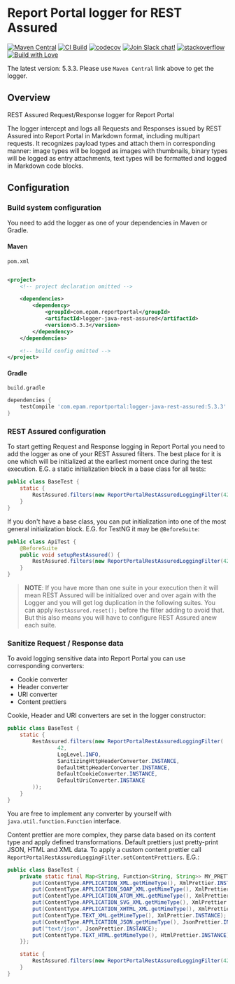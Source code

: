 # Report Portal logger for REST Assured

[![Maven Central](https://img.shields.io/maven-central/v/com.epam.reportportal/logger-java-rest-assured.svg?label=Maven%20Central)](https://central.sonatype.com/artifact/com.epam.reportportal/logger-java-rest-assured)
[![CI Build](https://github.com/reportportal/logger-java-rest-assured/actions/workflows/ci.yml/badge.svg)](https://github.com/reportportal/logger-java-rest-assured/actions/workflows/ci.yml)
[![codecov](https://codecov.io/gh/reportportal/logger-java-rest-assured/branch/develop/graph/badge.svg?token=W3MTDF607A)](https://codecov.io/gh/reportportal/logger-java-rest-assured)
[![Join Slack chat!](https://img.shields.io/badge/slack-join-brightgreen.svg)](https://slack.epmrpp.reportportal.io/)
[![stackoverflow](https://img.shields.io/badge/reportportal-stackoverflow-orange.svg?style=flat)](http://stackoverflow.com/questions/tagged/reportportal)
[![Build with Love](https://img.shields.io/badge/build%20with-❤%EF%B8%8F%E2%80%8D-lightgrey.svg)](http://reportportal.io?style=flat)

The latest version: 5.3.3. Please use `Maven Central` link above to get the logger.

## Overview

REST Assured Request/Response logger for Report Portal

The logger intercept and logs all Requests and Responses issued by REST Assured into Report Portal in Markdown format, including multipart
requests. It recognizes payload types and attach them in corresponding manner: image types will be logged as images with thumbnails, binary
types will be logged as entry attachments, text types will be formatted and logged in Markdown code blocks.

## Configuration

### Build system configuration

You need to add the logger as one of your dependencies in Maven or Gradle.

#### Maven

`pom.xml`

```xml

<project>
    <!-- project declaration omitted -->

    <dependencies>
        <dependency>
            <groupId>com.epam.reportportal</groupId>
            <artifactId>logger-java-rest-assured</artifactId>
            <version>5.3.3</version>
        </dependency>
    </dependencies>

    <!-- build config omitted -->
</project>
```

#### Gradle

`build.gradle`

```groovy
dependencies {
    testCompile 'com.epam.reportportal:logger-java-rest-assured:5.3.3'
}
```

### REST Assured configuration

To start getting Request and Response logging in Report Portal you need to add the logger as one of your REST Assured filters. The best
place for it is one which will be initialized at the earliest moment once during the test execution. E.G. a static initialization block in a
base class for all tests:

```java
public class BaseTest {
	static {
		RestAssured.filters(new ReportPortalRestAssuredLoggingFilter(42, LogLevel.INFO));
	}
}
```

If you don't have a base class, you can put initialization into one of the most general initialization block. E.G. for
TestNG it may be `@BeforeSuite`:

```java
public class ApiTest {
	@BeforeSuite
	public void setupRestAssured() {
		RestAssured.filters(new ReportPortalRestAssuredLoggingFilter(42, LogLevel.INFO));
	}
}
```

> **NOTE**: If you have more than one suite in your execution then it will mean REST Assured will be initialized over
> and over again with the Logger and you will get log duplication in the following suites. You can apply
> `RestAssured.reset();` before the filter adding to avoid that. But this also means you will have to configure
> REST Assured anew each suite.

### Sanitize Request / Response data

To avoid logging sensitive data into Report Portal you can use corresponding converters:

* Cookie converter
* Header converter
* URI converter
* Content prettiers

Cookie, Header and URI converters are set in the logger constructor:

```java
public class BaseTest {
	static {
		RestAssured.filters(new ReportPortalRestAssuredLoggingFilter(
				42,
				LogLevel.INFO,
				SanitizingHttpHeaderConverter.INSTANCE,
				DefaultHttpHeaderConverter.INSTANCE,
				DefaultCookieConverter.INSTANCE,
				DefaultUriConverter.INSTANCE
		));
	}
}
```

You are free to implement any converter by yourself with `java.util.function.Function` interface.

Content prettier are more complex, they parse data based on its content type and apply defined transformations. Default prettiers just
pretty-print JSON, HTML and XML data. To apply a custom content prettier call `ReportPortalRestAssuredLoggingFilter.setContentPrettiers`.
E.G.:

```java
public class BaseTest {
	private static final Map<String, Function<String, String>> MY_PRETTIERS = new HashMap<String, Function<String, String>>() {{
		put(ContentType.APPLICATION_XML.getMimeType(), XmlPrettier.INSTANCE);
		put(ContentType.APPLICATION_SOAP_XML.getMimeType(), XmlPrettier.INSTANCE);
		put(ContentType.APPLICATION_ATOM_XML.getMimeType(), XmlPrettier.INSTANCE);
		put(ContentType.APPLICATION_SVG_XML.getMimeType(), XmlPrettier.INSTANCE);
		put(ContentType.APPLICATION_XHTML_XML.getMimeType(), XmlPrettier.INSTANCE);
		put(ContentType.TEXT_XML.getMimeType(), XmlPrettier.INSTANCE);
		put(ContentType.APPLICATION_JSON.getMimeType(), JsonPrettier.INSTANCE);
		put("text/json", JsonPrettier.INSTANCE);
		put(ContentType.TEXT_HTML.getMimeType(), HtmlPrettier.INSTANCE);
	}};

	static {
		RestAssured.filters(new ReportPortalRestAssuredLoggingFilter(42, LogLevel.INFO).setContentPrettiers(MY_PRETTIERS));
	}
}
```
